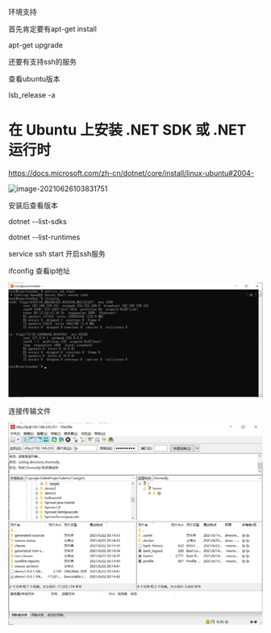 环境支持

首先肯定要有apt-get install

apt-get upgrade

还要有支持ssh的服务







查看ubuntu版本

lsb_release -a 



# 在 Ubuntu 上安装 .NET SDK 或 .NET 运行时

https://docs.microsoft.com/zh-cn/dotnet/core/install/linux-ubuntu#2004-

![image-20210626103831751](C:\Users\Sweetie\AppData\Roaming\Typora\typora-user-images\image-20210626103831751.png)



安装后查看版本

dotnet --list-sdks

dotnet --list-runtimes



service ssh start 开启ssh服务

ifconfig  查看ip地址

![image-20210626104753134](查看ubuntu版本.assets/image-20210626104753134.png)



连接传输文件

![image-20210626104819618](查看ubuntu版本.assets/image-20210626104819618.png)


